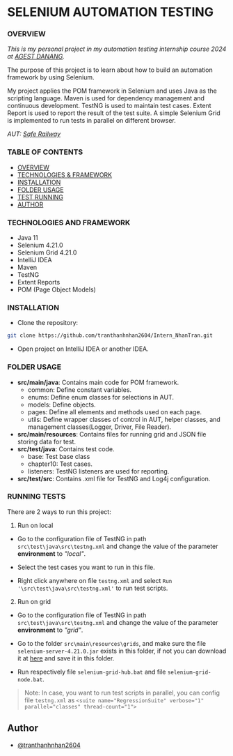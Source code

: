 # **SELENIUM AUTOMATION TESTING**

### OVERVIEW

*This is my personal project in my automation testing internship course 2024 at [AGEST DANANG](https://www.agest.vn/).*

The purpose of this project is to learn about how to build an automation framework by using Selenium.

My project applies the POM framework in Selenium and uses Java as the scripting language. Maven is used for dependency management and continuous development. TestNG is used to maintain test cases. Extent Report is used to report the result of the test suite. A simple Selenium Grid is implemented to run tests in parallel on different browser.

*AUT: [Safe Railway](http://saferailway.somee.com/)*

### TABLE OF CONTENTS
* [OVERVIEW](#OVERVIEW)  
* [TECHNOLOGIES & FRAMEWORK](#TECHNOLOGIES-AND-FRAMEWORK)
* [INSTALLATION](#INSTALLATION) 
* [FOLDER USAGE](#FOLDER-USAGE) 
* [TEST RUNNING](#TEST-RUNNING)
* [AUTHOR](#AUTHOR) 

### TECHNOLOGIES AND FRAMEWORK
* Java 11
* Selenium 4.21.0
* Selenium Grid 4.21.0
* IntelliJ IDEA
* Maven 
* TestNG 
* Extent Reports
* POM (Page Object Models)

### INSTALLATION

* Clone the repository: 

``` bash
git clone https://github.com/tranthanhnhan2604/Intern_NhanTran.git
```

* Open project on IntelliJ IDEA or another IDEA.

### FOLDER USAGE

* **src/main/java**: Contains main code for POM framework.
    * common: Define constant variables.
    * enums: Define enum classes for selections in AUT.
    * models: Define objects.
    * pages: Define all elements and methods used on each page.
    * utils: Define wrapper classes of control in AUT, helper classes, and management classes(Logger, Driver, File Reader).
* **src/main/resources**: Contains files for running grid and JSON file storing data for test.
* **src/test/java**: Contains test code.
    * base: Test base class
    * chapter10: Test cases.
    * listeners: TestNG listeners are used for reporting.
* **src/test/src**: Contains .xml file for TestNG and Log4j configuration.

### RUNNING TESTS
There are 2 ways to run this project:

1. Run on local

* Go to the configuration file of TestNG in path ```src\test\java\src\testng.xml``` and change the value of the parameter **environment** to *"local"*.

* Select the test cases you want to run in this file.

* Right click anywhere on file ```testng.xml``` and select ```Run '\src\test\java\src\testng.xml'``` to run test scripts.

2. Run on grid

* Go to the configuration file of TestNG in path ```src\test\java\src\testng.xml``` and change the value of the parameter **environment** to *"grid"*.

* Go to the folder ```src\main\resources\grids```, and make sure the file ```selenium-server-4.21.0.jar``` exists in this folder, if not you can download it at [here](https://github.com/SeleniumHQ/selenium/releases/download/selenium-4.21.0/selenium-server-4.21.0.jar) and save it in this folder.

* Run respectively file ```selenium-grid-hub.bat``` and file ```selenium-grid-node.bat```.

> Note: In case, you want to run test scripts in parallel, you can config file ```testng.xml``` as
> ```<suite name="RegressionSuite" verbose="1" parallel="classes" thread-count="1">```

## Author

- [@tranthanhnhan2604](https://www.github.com/tranthanhnhan2604)
